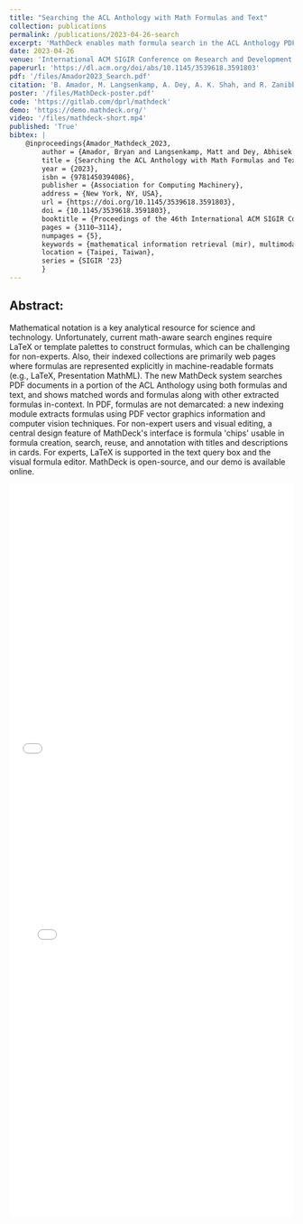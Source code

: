 ```yaml
---
title: "Searching the ACL Anthology with Math Formulas and Text"
collection: publications
permalink: /publications/2023-04-26-search
excerpt: 'MathDeck enables math formula search in the ACL Anthology PDF collection, integrating text and formula-based queries. The system introduces formula "chips" for intuitive formula creation, reuse, and annotation.'
date: 2023-04-26
venue: 'International ACM SIGIR Conference on Research and Development in Information'
paperurl: 'https://dl.acm.org/doi/abs/10.1145/3539618.3591803'
pdf: '/files/Amador2023_Search.pdf'
citation: 'B. Amador, M. Langsenkamp, A. Dey, A. K. Shah, and R. Zanibbi, “Searching the ACL Anthology with Math Formulas and Text,” in Proceedings of the 46th International ACM SIGIR Conference on Research and Development in Information Retrieval, in SIGIR ’23. New York, NY, USA: Association for Computing Machinery, Jul. 2023, pp. 3110–3114. doi: 10.1145/3539618.3591803.'
poster: '/files/MathDeck-poster.pdf'
code: 'https://gitlab.com/dprl/mathdeck'
demo: 'https://demo.mathdeck.org/'
video: '/files/mathdeck-short.mp4'
published: 'True'
bibtex: |
    @inproceedings{Amador_Mathdeck_2023,
        author = {Amador, Bryan and Langsenkamp, Matt and Dey, Abhisek and Shah, Ayush Kumar and Zanibbi, Richard},
        title = {Searching the ACL Anthology with Math Formulas and Text},
        year = {2023},
        isbn = {9781450394086},
        publisher = {Association for Computing Machinery},
        address = {New York, NY, USA},
        url = {https://doi.org/10.1145/3539618.3591803},
        doi = {10.1145/3539618.3591803},
        booktitle = {Proceedings of the 46th International ACM SIGIR Conference on Research and Development in Information Retrieval},
        pages = {3110–3114},
        numpages = {5},
        keywords = {mathematical information retrieval (mir), multimodal retrieval, latex, pdf, math-aware search},
        location = {Taipei, Taiwan},
        series = {SIGIR '23}
        }
---
```


## Abstract:
Mathematical notation is a key analytical resource for science and technology. 
Unfortunately, 
current math-aware search engines require LaTeX  or template palettes to
construct formulas, which can be challenging for non-experts. Also, their
indexed collections are primarily web pages where formulas are represented
explicitly in machine-readable formats (e.g., LaTeX, Presentation MathML). 
The new MathDeck system searches
PDF documents in a portion of the ACL Anthology using both formulas and text,
and shows matched words and formulas along with other extracted formulas
in-context.  In
PDF, formulas are not demarcated: a new indexing module extracts  formulas
using PDF vector graphics information and computer vision techniques.
For non-expert users and visual editing, a central design feature of
MathDeck's interface is formula 'chips' usable in formula creation, search,
reuse, and annotation with titles and descriptions in cards. For experts,
LaTeX is supported in the text query box and the visual formula editor.
MathDeck is open-source, and our demo is available online.

<iframe src="/files/MathDeck-poster.pdf" width="100%" height="500" frameborder="no" border="0" marginwidth="0" marginheight="0"></iframe>

<br>

<iframe src="/files/Amador2023_Search.pdf" width="100%" height="800" frameborder="no" border="0" marginwidth="0" marginheight="0"></iframe>

<!--<br>-->
<!--**.bib:**-->
<!---->
<!--```bib-->
<!--@inproceedings{10.1145/3539618.3591803,-->
<!--author = {Amador, Bryan and Langsenkamp, Matt and Dey, Abhisek and Shah, Ayush Kumar and Zanibbi, Richard},-->
<!--title = {Searching the ACL Anthology with Math Formulas and Text},                                         -->
<!--year = {2023},                                                                                             -->
<!--isbn = {9781450394086},                                                                                    -->
<!--publisher = {Association for Computing Machinery},                                                         -->
<!--address = {New York, NY, USA},                                                                             -->
<!--url = {https://doi.org/10.1145/3539618.3591803},                                                           -->
<!--doi = {10.1145/3539618.3591803},                                                                           -->
<!--booktitle = {Proceedings of the 46th International ACM SIGIR Conference on Research and Development in Information Retrieval},-->
<!--pages = {3110–3114},                                                                                       -->
<!--numpages = {5},                                                                                            -->
<!--keywords = {mathematical information retrieval (mir), multimodal retrieval, latex, pdf, math-aware search},-->
<!--location = {Taipei, Taiwan},                                                                               -->
<!--series = {SIGIR '23}-->
<!--}-->
<!--```-->

<!-- {% include iframe_holder.html url="/files/237-teaser.mp4" width="560" height="325" %} -->
